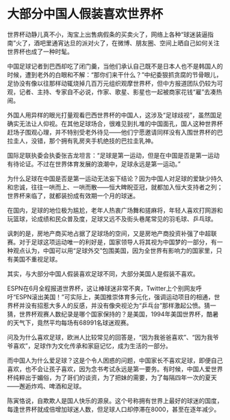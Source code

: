 # 大部分中国人假装喜欢世界杯

世界杯动静儿真不小，淘宝上出售病假条的买卖火了，网络上各种“球迷装逼指南”火了，酒吧里通宵达旦的派对火了，在微博、朋友圈、空间上晒自己如何关注世界杯也成了一种时髦。 

中国足球记者到巴西却吃了闭门羹，当他们承认自己既不是日本人也不是韩国人的时候，遭到老外的白眼和不解：“那你们来干什么？”中纪委狠抓贪腐的节骨眼儿，足协没有像以往那样动辄烧掉几百万元组织观摩世界杯，但中方报道团队仍较为可观，记者、主持、专家自不必说，作家、歌星、影星也一起被商家花钱“雇”去凑热闹。 

外国人用异样的眼光打量观看巴西世界杯的中国人，这涉及“足球歧视”，虽然国足确实无法让人仰视。在其他足球场合，很难见到扎堆的中国面孔，国人这种世界杯赶场子围观心理，并不特别受老外待见——他们宁愿邀请同样没有入围世界杯的巴拉圭人，没错，那个拥有乳房夹手机绝技的巴拉圭乳神。 

国际足联执委会执委张吉龙坦言：“足球是第一运动，但是在中国是否是第一运动有待论证。不过在世界体育发展的浪潮中，足球永远是第一运动。” 

为什么足球在中国是否是第一运动无法妄下结论？因为中国人对足球的爱缺少持久和忠诚，往往一哄而上、一哄而散——恒大睥睨亚冠，就都加入恒大支持者之列；世界杯来临了，就都装扮成有效期一个月的球迷。 

在国内，足球的地位极为尴尬，老年人热衷广场舞和搓麻将，年轻人喜欢打网游和玩篮球，论成绩和民众普及度，足球又远不及街头巷尾常见的羽毛球、乒乓球。 

讽刺的是，房地产商买地占据了足球场的空间，又是房地产商投资补强了中超联赛。对于足球这项运动唯一的利好是，国家领导人将其视为中国梦的一部分，有一种观点认为，中国可以用“足球外交”包围美国，因为全世界有影响力的国家里，只有美国不重视足球。 

其实，与大部分中国人假装喜欢足球不同，大部分美国人是假装不喜欢。 

ESPN在6月全程报道世界杯，这让棒球迷非常不爽，Twitter上个别网友呼吁“ESPN滚出美国！”可实际上，美国推崇体育多元化，强调运动项目的相通，世界杯并没有招惹大多人的反感，并没有像央视沦为“乒乓台”那样激起公愤。猜一猜，世界杯观赛人数纪录是哪个国家保持的？是美国，1994年美国世界杯，酷暑的天气下，竟然平均每场有68991名球迷观赛。 

问及为什么喜欢足球，欧洲人比较常见的回答是，“因为我爸爸喜欢”、“因为我爷爷喜欢”，足球作为文化传承和家庭记忆，成为生活的一部分。 

而中国人为什么爱足球？这是个令人困惑的问题，中国家长不喜欢足球，即便自己喜欢，也不会让孩子喜欢，因为念书考试永远是第一要务。有时候，中国人爱世界杯纯粹出于媚俗，为了哥们的谈资，为了把妹的需要，为了每隔四年一次的夏天——邂逅炸鸡、啤酒和足球。 

陈寅恪说，自欺欺人是国人快乐的源泉。这个号称拥有世界上最好的球迷的国度，每逢世界杯就成倍增加球迷人数，但足球人口却停滞在8000，甚至在逐年减少。